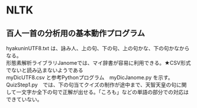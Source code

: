 # NLTK
## 百人一首の分析用の基本動作プログラム
hyakuninUTF8.txt は、詠み人、上の句、下の句、上の句かな、下の句かなからなる。<br>
形態素解析ライブラリJanomeでは、マイ辞書が容易に利用できる。★CSV形式でないと読み込まないようである<br>
myDicUTF8.csv と参考Pythonプログラム　myDicJanome.py を示す。<br>
QuizStep1.py　では、下の句当てクイズの制作が途中まで、天智天皇の句に関して一文字か全下の句で正解が出せる。「ころも」などの単語の部分での対応はできていない。

